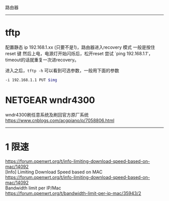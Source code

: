 路由器

---
# tftp
配置静态 ip 192.168.1.xx (只要不是1)，路由器进入recovery 模式
一般是按住 reset 键 然后上电，电源灯开始闪烁后，松开reset
尝试 `ping 192.168.1.1'，timeout的话就重复一次进recovery。

进入之后，`tftp -h` 可以看到可选参数，一般用下面的参数
```sh
-i 192.168.1.1 PUT $img
```
# NETGEAR wndr4300
wndr4300刷任意系统及刷回官方原厂系统  
<https://www.cnblogs.com/acgpiano/p/7058806.html>  

---
# 1 限速
<https://forum.openwrt.org/t/info-limiting-download-speed-based-on-mac/14092>  
[Info] Limiting Download Speed based on MAC  
<https://forum.openwrt.org/t/info-limiting-download-speed-based-on-mac/14092>  
Bandwidth limit per IP/Mac  
<https://forum.openwrt.org/t/bandwidth-limit-per-ip-mac/35943/2>  

